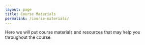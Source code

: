 ```yaml
---
layout: page
title: Course Materials
permalink: /course-materials/
---
```


Here we will put course materials and resources that may help you throughout the course.

